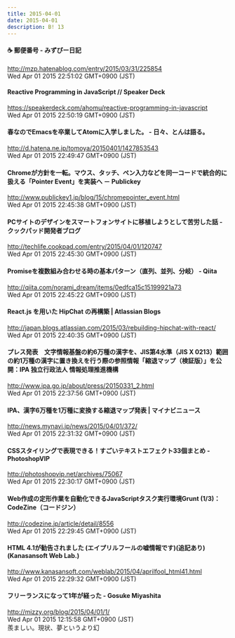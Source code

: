 ```yaml
---
title: 2015-04-01
date: 2015-04-01
description: B! 13
---
```


#### ☕️ 郵便番号 - みずぴー日記
http://mzp.hatenablog.com/entry/2015/03/31/225854<br>
Wed Apr 01 2015 22:51:02 GMT+0900 (JST)<br>


#### Reactive Programming in JavaScript // Speaker Deck
https://speakerdeck.com/ahomu/reactive-programming-in-javascript<br>
Wed Apr 01 2015 22:50:19 GMT+0900 (JST)<br>


####  春なのでEmacsを卒業してAtomに入学しました。 - 日々、とんは語る。
http://d.hatena.ne.jp/tomoya/20150401/1427853543<br>
Wed Apr 01 2015 22:49:47 GMT+0900 (JST)<br>


#### Chromeが方針を一転。マウス、タッチ、ペン入力などを同一コードで統合的に扱える「Pointer Event」を実装へ － Publickey
http://www.publickey1.jp/blog/15/chromepointer_event.html<br>
Wed Apr 01 2015 22:45:38 GMT+0900 (JST)<br>


#### PCサイトのデザインをスマートフォンサイトに移植しようとして苦労した話 - クックパッド開発者ブログ
http://techlife.cookpad.com/entry/2015/04/01/120747<br>
Wed Apr 01 2015 22:45:30 GMT+0900 (JST)<br>


#### Promiseを複数組み合わせる時の基本パターン（直列、並列、分岐） - Qiita
http://qiita.com/norami_dream/items/0edfca15c15199921a73<br>
Wed Apr 01 2015 22:45:22 GMT+0900 (JST)<br>


#### React.js を用いた HipChat の再構築 | Atlassian Blogs
http://japan.blogs.atlassian.com/2015/03/rebuilding-hipchat-with-react/<br>
Wed Apr 01 2015 22:40:35 GMT+0900 (JST)<br>


#### プレス発表　文字情報基盤の約6万種の漢字を、JIS第4水準（JIS X 0213）範囲の約1万種の漢字に置き換えを行う際の参照情報「縮退マップ（検証版）」を公開：IPA 独立行政法人 情報処理推進機構
http://www.ipa.go.jp/about/press/20150331_2.html<br>
Wed Apr 01 2015 22:37:56 GMT+0900 (JST)<br>


#### IPA、漢字6万種を1万種に変換する縮退マップ発表 | マイナビニュース
http://news.mynavi.jp/news/2015/04/01/372/<br>
Wed Apr 01 2015 22:31:32 GMT+0900 (JST)<br>


#### CSSスタイリングで表現できる！すごいテキストエフェクト33個まとめ - PhotoshopVIP
http://photoshopvip.net/archives/75067<br>
Wed Apr 01 2015 22:30:17 GMT+0900 (JST)<br>


#### Web作成の定形作業を自動化できるJavaScriptタスク実行環境Grunt (1/3)：CodeZine（コードジン）
http://codezine.jp/article/detail/8556<br>
Wed Apr 01 2015 22:29:45 GMT+0900 (JST)<br>


#### HTML 4.1が勧告されました (エイプリルフールの嘘情報です)(追記あり) (Kanasansoft Web Lab.)
http://www.kanasansoft.com/weblab/2015/04/aprilfool_html41.html<br>
Wed Apr 01 2015 22:29:32 GMT+0900 (JST)<br>


#### フリーランスになって1年が経った - Gosuke Miyashita
http://mizzy.org/blog/2015/04/01/1/<br>
Wed Apr 01 2015 12:15:58 GMT+0900 (JST)<br>
羨ましい。現状、夢というより幻


